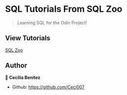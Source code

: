 # SQL Tutorials From SQL Zoo

> Learning SQL for the Odin Project!

## View Tutorials

[SQL Zoo](https://sqlzoo.net/wiki/SQL_Tutorial)

## Author

👤 **Cecilia Benitez**

- Github: https://github.com/Ceci007
